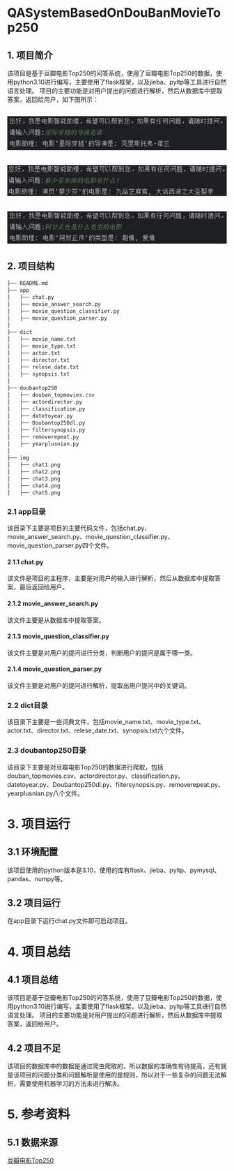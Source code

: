 # QASystemBasedOnDouBanMovieTop250
## 1. 项目简介
该项目是基于豆瓣电影Top250的问答系统，使用了豆瓣电影Top250的数据，使用python3.10进行编写，主要使用了flask框架，以及jieba、pyltp等工具进行自然语言处理。 项目的主要功能是对用户提出的问题进行解析，然后从数据库中提取答案，返回给用户，如下图所示：
## ![image](https://github.com/Helvettiin/QASystemBasedOnDouBanMovieTop250/blob/main/img/chat1.png)
## ![image](https://github.com/Helvettiin/QASystemBasedOnDouBanMovieTop250/blob/main/img/chat2.png)
## ![image](https://github.com/Helvettiin/QASystemBasedOnDouBanMovieTop250/blob/main/img/chat3.png)
## 2. 项目结构
```
├── README.md
├── app
│   ├── chat.py
│   ├── movie_answer_search.py
│   ├── movie_question_classifier.py
│   ├── movie_question_parser.py
│
├── dict
│   ├── movie_name.txt
│   ├── movie_type.txt
│   ├── actor.txt
│   ├── director.txt
│   ├── relese_date.txt
│   ├── synopsis.txt
│
├── doubantop250
│   ├── douban_topmovies.csv
│   ├── actordirector.py
│   ├── classification.py
│   ├── datetoyear.py
│   ├── Doubantop250dl.py
│   ├── filtersynopsis.py
│   ├── removerepeat.py
│   ├── yearplusnian.py
│
├── img
│   ├── chat1.png
│   ├── chat2.png
│   ├── chat3.png
│   ├── chat4.png
│   ├── chat5.png

```
### 2.1 app目录
该目录下主要是项目的主要代码文件，包括chat.py、movie_answer_search.py、movie_question_classifier.py、movie_question_parser.py四个文件。
#### 2.1.1 chat.py
该文件是项目的主程序，主要是对用户的输入进行解析，然后从数据库中提取答案，最后返回给用户。
#### 2.1.2 movie_answer_search.py
该文件主要是从数据库中提取答案。
#### 2.1.3 movie_question_classifier.py
该文件主要是对用户的提问进行分类，判断用户的提问是属于哪一类。
#### 2.1.4 movie_question_parser.py
该文件主要是对用户的提问进行解析，提取出用户提问中的关键词。
### 2.2 dict目录
该目录下主要是一些词典文件，包括movie_name.txt、movie_type.txt、actor.txt、director.txt、relese_date.txt、synopsis.txt六个文件。
### 2.3 doubantop250目录
该目录下主要是对豆瓣电影Top250的数据进行爬取，包括douban_topmovies.csv、actordirector.py、classification.py、datetoyear.py、Doubantop250dl.py、filtersynopsis.py、removerepeat.py、yearplusnian.py八个文件。
#
# 3. 项目运行
## 3.1 环境配置
该项目使用的python版本是3.10，使用的库有flask、jieba、pyltp、pymysql、pandas、numpy等。
## 3.2 项目运行
在app目录下运行chat.py文件即可启动项目。
#
# 4. 项目总结
## 4.1 项目总结
该项目是基于豆瓣电影Top250的问答系统，使用了豆瓣电影Top250的数据，使用python3.10进行编写，主要使用了flask框架，以及jieba、pyltp等工具进行自然语言处理。 项目的主要功能是对用户提出的问题进行解析，然后从数据库中提取答案，返回给用户。
## 4.2 项目不足
该项目的数据库中的数据是通过爬虫爬取的，所以数据的准确性有待提高，还有就是该项目的问题分类和问题解析是使用的是规则，所以对于一些复杂的问题无法解析，需要使用机器学习的方法来进行解决。
#
# 5. 参考资料
## 5.1 数据来源
[豆瓣电影Top250](https://movie.douban.com/top250)
